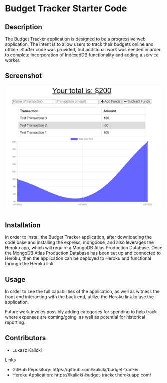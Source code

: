 # Budget Tracker Starter Code

## Description 

The Budget Tracker application is designed to be a progressive web application. The intent is to allow users to track their budgets online and offline. Starter code was provided, but additional work was needed in order to complete incorporation of IndexedDB functionality and adding a service worker. 

## Screenshot

<img src="/public/images/screenshot.jpg" alt="Screenshot of Budget Tracker"/>

## Installation

In order to install the Budget Tracker application, after downloading the code base and installing the express, mongoose, and also leverages the Heroku app, which will require a MongoDB Atlas Production Database. Once the MongoDB Atlas Production Database has been set up and connected to Heroku, then the application can be deployed to Heroku and functional through the Heroku link. 

## Usage 

In order to see the full capabilities of the application, as well as witness the front end interacting with the back end, utilize the Heroku link to use the application. 

Future work involes possibly adding categories for spending to help track where expenses are coming/going, as well as potential for historical reporting.

## Contributors

- Lukasz Kalicki 

Links
<ul>
    <li>
    GitHub Repository: https://github.com/lkalicki/budget-tracker
    </li>
    <li>
    Heroku Application: https://lkalicki-budget-tracker.herokuapp.com/
    </li>
</ul>